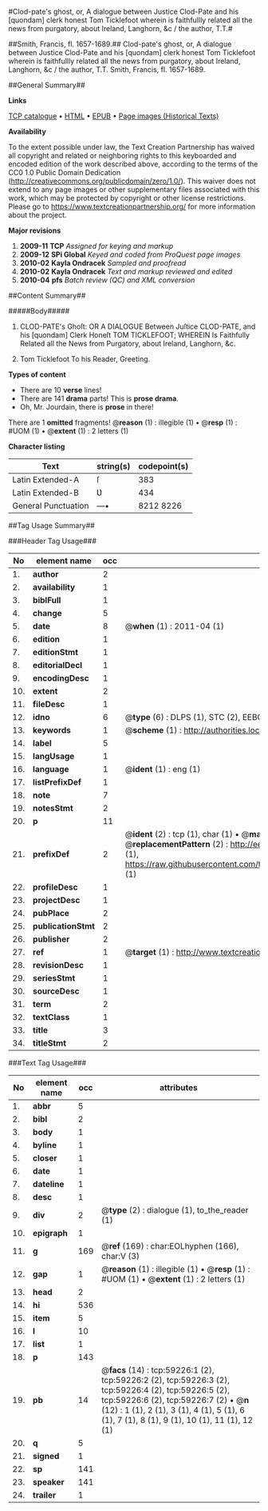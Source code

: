 #Clod-pate's ghost, or, A dialogue between Justice Clod-Pate and his [quondam] clerk honest Tom Ticklefoot wherein is faithfullly related all the news from purgatory, about Ireland, Langhorn, &c / the author, T.T.#

##Smith, Francis, fl. 1657-1689.##
Clod-pate's ghost, or, A dialogue between Justice Clod-Pate and his [quondam] clerk honest Tom Ticklefoot wherein is faithfullly related all the news from purgatory, about Ireland, Langhorn, &c / the author, T.T.
Smith, Francis, fl. 1657-1689.

##General Summary##

**Links**

[TCP catalogue](http://www.ota.ox.ac.uk/tcp/)  • 
[HTML](http://tei.it.ox.ac.uk/tcp/Texts-HTML/free/A60/A60409.html)  • 
[EPUB](http://tei.it.ox.ac.uk/tcp/Texts-EPUB/free/A60/A60409.epub) • 
[Page images (Historical Texts)](https://historicaltexts.jisc.ac.uk/eebo-12305231e)

**Availability**

To the extent possible under law, the Text Creation Partnership has waived all copyright and related or neighboring rights to this keyboarded and encoded edition of the work described above, according to the terms of the CC0 1.0 Public Domain Dedication (http://creativecommons.org/publicdomain/zero/1.0/). This waiver does not extend to any page images or other supplementary files associated with this work, which may be protected by copyright or other license restrictions. Please go to https://www.textcreationpartnership.org/ for more information about the project.

**Major revisions**

1. __2009-11__ __TCP__ *Assigned for keying and markup*
1. __2009-12__ __SPi Global__ *Keyed and coded from ProQuest page images*
1. __2010-02__ __Kayla Ondracek__ *Sampled and proofread*
1. __2010-02__ __Kayla Ondracek__ *Text and markup reviewed and edited*
1. __2010-04__ __pfs__ *Batch review (QC) and XML conversion*

##Content Summary##

#####Body#####

1. CLOD-PATE's Ghoſt: OR A DIALOGUE Between Juſtice CLOD-PATE, and his [quondam] Clerk Honeſt TOM TICKLEFOOT; WHEREIN Is Faithfully Related all the News from Purgatory, about Ireland, Langhorn, &c.

1. Tom Ticklefoot To his Reader, Greeting.

**Types of content**

  * There are 10 **verse** lines!
  * There are 141 **drama** parts! This is **prose drama**.
  * Oh, Mr. Jourdain, there is **prose** in there!

There are 1 **omitted** fragments! 
 @__reason__ (1) : illegible (1)  •  @__resp__ (1) : #UOM (1)  •  @__extent__ (1) : 2 letters (1)

**Character listing**


|Text|string(s)|codepoint(s)|
|---|---|---|
|Latin Extended-A|ſ|383|
|Latin Extended-B|Ʋ|434|
|General Punctuation|—•|8212 8226|

##Tag Usage Summary##

###Header Tag Usage###

|No|element name|occ|attributes|
|---|---|---|---|
|1.|__author__|2||
|2.|__availability__|1||
|3.|__biblFull__|1||
|4.|__change__|5||
|5.|__date__|8| @__when__ (1) : 2011-04 (1)|
|6.|__edition__|1||
|7.|__editionStmt__|1||
|8.|__editorialDecl__|1||
|9.|__encodingDesc__|1||
|10.|__extent__|2||
|11.|__fileDesc__|1||
|12.|__idno__|6| @__type__ (6) : DLPS (1), STC (2), EEBO-CITATION (1), OCLC (1), VID (1)|
|13.|__keywords__|1| @__scheme__ (1) : http://authorities.loc.gov/ (1)|
|14.|__label__|5||
|15.|__langUsage__|1||
|16.|__language__|1| @__ident__ (1) : eng (1)|
|17.|__listPrefixDef__|1||
|18.|__note__|7||
|19.|__notesStmt__|2||
|20.|__p__|11||
|21.|__prefixDef__|2| @__ident__ (2) : tcp (1), char (1)  •  @__matchPattern__ (2) : ([0-9\-]+):([0-9IVX]+) (1), (.+) (1)  •  @__replacementPattern__ (2) : http://eebo.chadwyck.com/downloadtiff?vid=$1&page=$2 (1), https://raw.githubusercontent.com/textcreationpartnership/Texts/master/tcpchars.xml#$1 (1)|
|22.|__profileDesc__|1||
|23.|__projectDesc__|1||
|24.|__pubPlace__|2||
|25.|__publicationStmt__|2||
|26.|__publisher__|2||
|27.|__ref__|1| @__target__ (1) : http://www.textcreationpartnership.org/docs/. (1)|
|28.|__revisionDesc__|1||
|29.|__seriesStmt__|1||
|30.|__sourceDesc__|1||
|31.|__term__|2||
|32.|__textClass__|1||
|33.|__title__|3||
|34.|__titleStmt__|2||


###Text Tag Usage###

|No|element name|occ|attributes|
|---|---|---|---|
|1.|__abbr__|5||
|2.|__bibl__|2||
|3.|__body__|1||
|4.|__byline__|1||
|5.|__closer__|1||
|6.|__date__|1||
|7.|__dateline__|1||
|8.|__desc__|1||
|9.|__div__|2| @__type__ (2) : dialogue (1), to_the_reader (1)|
|10.|__epigraph__|1||
|11.|__g__|169| @__ref__ (169) : char:EOLhyphen (166), char:V (3)|
|12.|__gap__|1| @__reason__ (1) : illegible (1)  •  @__resp__ (1) : #UOM (1)  •  @__extent__ (1) : 2 letters (1)|
|13.|__head__|2||
|14.|__hi__|536||
|15.|__item__|5||
|16.|__l__|10||
|17.|__list__|1||
|18.|__p__|143||
|19.|__pb__|14| @__facs__ (14) : tcp:59226:1 (2), tcp:59226:2 (2), tcp:59226:3 (2), tcp:59226:4 (2), tcp:59226:5 (2), tcp:59226:6 (2), tcp:59226:7 (2)  •  @__n__ (12) : 1 (1), 2 (1), 3 (1), 4 (1), 5 (1), 6 (1), 7 (1), 8 (1), 9 (1), 10 (1), 11 (1), 12 (1)|
|20.|__q__|5||
|21.|__signed__|1||
|22.|__sp__|141||
|23.|__speaker__|141||
|24.|__trailer__|1||
